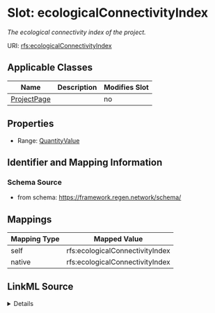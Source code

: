 

# Slot: ecologicalConnectivityIndex


_The ecological connectivity index of the project._





URI: [rfs:ecologicalConnectivityIndex](https://framework.regen.network/schema/ecologicalConnectivityIndex)



<!-- no inheritance hierarchy -->





## Applicable Classes

| Name | Description | Modifies Slot |
| --- | --- | --- |
| [ProjectPage](ProjectPage.md) |  |  no  |







## Properties

* Range: [QuantityValue](QuantityValue.md)





## Identifier and Mapping Information







### Schema Source


* from schema: https://framework.regen.network/schema/




## Mappings

| Mapping Type | Mapped Value |
| ---  | ---  |
| self | rfs:ecologicalConnectivityIndex |
| native | rfs:ecologicalConnectivityIndex |




## LinkML Source

<details>
```yaml
name: ecologicalConnectivityIndex
description: The ecological connectivity index of the project.
from_schema: https://framework.regen.network/schema/
rank: 1000
slot_uri: rfs:ecologicalConnectivityIndex
alias: ecologicalConnectivityIndex
domain_of:
- ProjectPage
range: QuantityValue

```
</details>